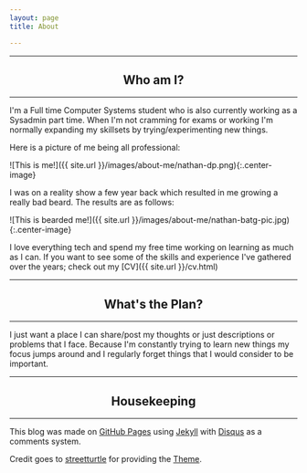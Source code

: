 ```yaml
---
layout: page
title: About

---
```

***

## <center>Who am I?</center>

***

I'm a Full time Computer Systems student who is also currently working as a Sysadmin part time. When I'm not cramming for exams or working I'm normally expanding my skillsets by trying/experimenting new things.

Here is a picture of me being all professional:

![This is me!]({{ site.url }}/images/about-me/nathan-dp.png){:.center-image}

I was on a reality show a few year back which resulted in me growing a really bad beard. The results are as follows:

![This is bearded me!]({{ site.url }}/images/about-me/nathan-batg-pic.jpg){:.center-image}

I love everything tech and spend my free time working on learning as much as I can. If you want to see some of the skills and experience I've gathered over the years; check out my [CV]({{ site.url }}/cv.html)

***

## <center>What's the Plan?</center>

***

I just want a place I can share/post my thoughts or just descriptions or problems that I face. Because I'm constantly trying to learn new things my focus jumps around and I regularly forget things that I would consider to be important.

***

## <center>Housekeeping</center>

***

This blog was made on [GitHub Pages](https://pages.github.com/) using [Jekyll](http://jekyllrb.com/) with [Disqus](https://disqus.com/) as a comments system.

Credit goes to [streetturtle](https://github.com/streetturtle) for providing the [Theme](https://github.com/streetturtle/jekyll-clean-dark).
